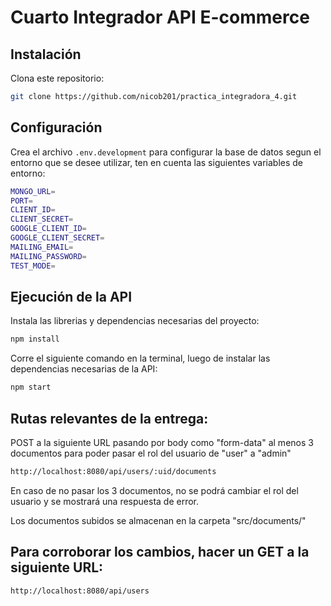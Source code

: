 # Cuarto Integrador API E-commerce

## Instalación

Clona este repositorio:

```bash
git clone https://github.com/nicob201/practica_integradora_4.git
```

## Configuración

Crea el archivo `.env.development` para configurar la base de datos segun el entorno que se desee utilizar, ten en cuenta las siguientes variables de entorno:

```bash
MONGO_URL=
PORT=
CLIENT_ID=
CLIENT_SECRET=
GOOGLE_CLIENT_ID=
GOOGLE_CLIENT_SECRET=
MAILING_EMAIL=
MAILING_PASSWORD=
TEST_MODE=
```

## Ejecución de la API

Instala las librerias y dependencias necesarias del proyecto:

```bash
npm install
```

Corre el siguiente comando en la terminal, luego de instalar las dependencias necesarias de la API:

```bash
npm start
```

## Rutas relevantes de la entrega:

POST a la siguiente URL pasando por body como "form-data" al menos 3 documentos para poder pasar el rol del usuario de "user" a "admin"

```bash
http://localhost:8080/api/users/:uid/documents
```

En caso de no pasar los 3 documentos, no se podrá cambiar el rol del usuario y se mostrará una respuesta de error.

Los documentos subidos se almacenan en la carpeta "src/documents/"

## Para corroborar los cambios, hacer un GET a la siguiente URL:

```bash
http://localhost:8080/api/users
```
